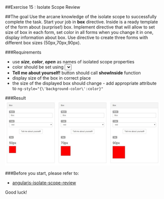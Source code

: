 ##Exercise 15 : Isolate Scope Review

##The goal
Use the arcane knowledge of the isolate scope to successfully complete the task. Start your job in **box** directive. Inside is a ready template of the form about (surprise!) box.
Implement directive that will allow to set size of box in each form, set color in all forms when you change it in one, display information about box. Use directive to create three forms with different box sizes (50px,70px,90px).

###Requirements
* use ***size***, ***color***, ***open*** as names of isolated scope properties 
* color should be set using **<select>**
* **Tell me about yourself!** button should call **showInside** function
* display size of the box in correct place
* the size of the displayed box should change - add appropriate attribute to ```ng-style="{\'background-color\':color}"``` 

###Result
![alt text](app/assets/box.jpg "Box")

###Before you start, please refer to:
* [angularjs-isolate-scope-review](https://egghead.io/lessons/angularjs-isolate-scope-review)

Good luck!
